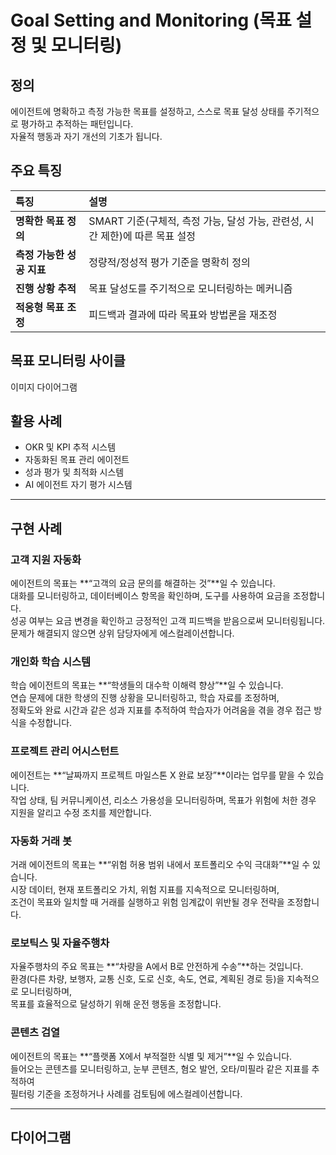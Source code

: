 # Goal Setting and Monitoring (목표 설정 및 모니터링)

## 정의
에이전트에 명확하고 측정 가능한 목표를 설정하고, 스스로 목표 달성 상태를 주기적으로 평가하고 추적하는 패턴입니다.  
자율적 행동과 자기 개선의 기초가 됩니다.

## 주요 특징
| 특징 | 설명 |
| :--- | :--- |
| **명확한 목표 정의** | SMART 기준(구체적, 측정 가능, 달성 가능, 관련성, 시간 제한)에 따른 목표 설정 |
| **측정 가능한 성공 지표** | 정량적/정성적 평가 기준을 명확히 정의 |
| **진행 상황 추적** | 목표 달성도를 주기적으로 모니터링하는 메커니즘 |
| **적응형 목표 조정** | 피드백과 결과에 따라 목표와 방법론을 재조정 |

## 목표 모니터링 사이클

이미지 다이어그램

## 활용 사례
- OKR 및 KPI 추적 시스템  
- 자동화된 목표 관리 에이전트  
- 성과 평가 및 최적화 시스템  
- AI 에이전트 자기 평가 시스템  

---

## 구현 사례

### 고객 지원 자동화
에이전트의 목표는 **“고객의 요금 문의를 해결하는 것”**일 수 있습니다.  
대화를 모니터링하고, 데이터베이스 항목을 확인하며, 도구를 사용하여 요금을 조정합니다.  
성공 여부는 요금 변경을 확인하고 긍정적인 고객 피드백을 받음으로써 모니터링됩니다.  
문제가 해결되지 않으면 상위 담당자에게 에스컬레이션합니다.

### 개인화 학습 시스템
학습 에이전트의 목표는 **“학생들의 대수학 이해력 향상”**일 수 있습니다.  
연습 문제에 대한 학생의 진행 상황을 모니터링하고, 학습 자료를 조정하며,  
정확도와 완료 시간과 같은 성과 지표를 추적하여 학습자가 어려움을 겪을 경우 접근 방식을 수정합니다.

### 프로젝트 관리 어시스턴트
에이전트는 **“날짜까지 프로젝트 마일스톤 X 완료 보장”**이라는 업무를 맡을 수 있습니다.  
작업 상태, 팀 커뮤니케이션, 리소스 가용성을 모니터링하며, 목표가 위험에 처한 경우 지원을 알리고 수정 조치를 제안합니다.

### 자동화 거래 봇
거래 에이전트의 목표는 **“위험 허용 범위 내에서 포트폴리오 수익 극대화”**일 수 있습니다.  
시장 데이터, 현재 포트폴리오 가치, 위험 지표를 지속적으로 모니터링하며,  
조건이 목표와 일치할 때 거래를 실행하고 위험 임계값이 위반될 경우 전략을 조정합니다.

### 로보틱스 및 자율주행차
자율주행차의 주요 목표는 **“차량을 A에서 B로 안전하게 수송”**하는 것입니다.  
환경(다른 차량, 보행자, 교통 신호, 도로 신호, 속도, 연료, 계획된 경로 등)을 지속적으로 모니터링하며,  
목표를 효율적으로 달성하기 위해 운전 행동을 조정합니다.

### 콘텐츠 검열
에이전트의 목표는 **“플랫폼 X에서 부적절한 식별 및 제거”**일 수 있습니다.  
들어오는 콘텐츠를 모니터링하고, 눈부 콘텐츠, 혐오 발언, 오타/미필라 같은 지표를 추적하여  
필터링 기준을 조정하거나 사례를 검토팀에 에스컬레이션합니다.

---

## 다이어그램
